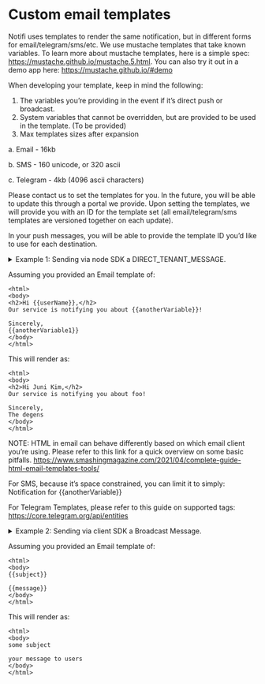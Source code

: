 # Custom email templates

<!-- https://docs.google.com/document/d/1-8K_nbJGaywL-jYFg7_YZiE9x_WPaHvuFfYgM7QmqMg/edit -->

Notifi uses templates to render the same notification, but in different forms for email/telegram/sms/etc. We use mustache templates that take known variables. To learn more about mustache templates, here is a simple spec: https://mustache.github.io/mustache.5.html. You can also try it out in a demo app here: https://mustache.github.io/#demo

When developing your template, keep in mind the following:
1. The variables you’re providing in the event if it’s direct push or broadcast.
2. System variables that cannot be overridden, but are provided to be used in the template. (To be provided)
3. Max templates sizes after expansion

  a. Email - 16kb

  b. SMS - 160 unicode, or 320 ascii

  c. Telegram - 4kb (4096 ascii characters)

Please contact us to set the templates for you. In the future, you will be able to update this through a portal we provide. Upon setting the templates, we will provide you with an ID for the template set (all email/telegram/sms templates are versioned together on each update).

In your push messages, you will be able to provide the template ID you’d like to use for each destination.

<details>
<summary> Example 1: Sending via node SDK a DIRECT_TENANT_MESSAGE.</summary>

```tsx
// Sending a Direct Push Alert to a user
import {
  NotifiClient
} from '@notifi-network/notifi-node';

const client: NotifiClient = getNotifiClient();


// Log in to obtain a token
const { token, expiry } = await client.logIn({ sid: MY_SID, secret: MY_SECRET });


// Use the token to send a message to anyone subscribed to that wallet
await client.sendDirectPush(token, {
  key: randomUUID(), // Idempotency key, use the same value for each unique event
  walletBlockchain: 'NEAR', // Or 'SOLANA'
  walletPublicKey: 'juni-kim.near', // Or other address
  message: 'Hello world', // This is used if no variables are provided, or if template expansion fails
  type: 'MY_SPECIAL_TYPE', // OPTIONAL - Users can use this to further filter what notifications they'd like to receive
  template: { // OPTIONAL - Specify which templates to use
    emailTemplate: '<PROVIDED_TEMPLATE_ID>',
    smsTemplate:  '<PROVIDED_TEMPLATE_ID>',
    telegramTemplate: '<PROVIDED_TEMPLATE_ID>',
    variables: { // These are the variables used in your mustache templates
      'userName': 'Juni Kim',
      'anotherVariable': 'foo',
      'anotherVariable1': 'The degens'
    }
  }
});
```

</details>

Assuming you provided an Email template of:
```
<html>
<body>
<h2>Hi {{userName}},</h2>
Our service is notifying you about {{anotherVariable}}!

Sincerely,
{{anotherVariable1}}
</body>
</html>
```



This will render as:
```
<html>
<body>
<h2>Hi Juni Kim,</h2>
Our service is notifying you about foo!

Sincerely,
The degens
</body>
</html>
```




NOTE: HTML in email can behave differently based on which email client you’re using. Please refer to this link for a quick overview on some basic pitfalls.
https://www.smashingmagazine.com/2021/04/complete-guide-html-email-templates-tools/

For SMS, because it’s space constrained, you can limit it to simply:
Notification for {{anotherVariable}}



For Telegram Templates, please refer to this guide on supported tags:
https://core.telegram.org/api/entities

<details>
<summary> Example 2: Sending via client SDK a Broadcast Message.</summary>

```tsx
### Sending a Broadcast Message to users
```ts
const handleSubmit = useCallback(
    async (t: UserTopic | undefined) => {
      if (t === undefined) {
        return;
      }
      try {
        broadcastMessage(
          {
            topic: t,
            subject: ‘some subject’,
            message: ‘your message to users’,
            isHolderOnly: false,
          },
          signer
        );
      } catch (e: unknown) {
        console.log("Error during broadcastMessage", e);
      }
    },
    [broadcastMessage, signer]
  );
```

</details>

Assuming you provided an Email template of:
```
<html>
<body>
{{subject}}

{{message}}
</body>
</html>
```



This will render as:
```
<html>
<body>
some subject

your message to users
</body>
</html>
```

